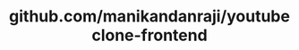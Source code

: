 ---
layout: post
title: github.com/manikandanraji/youtubeclone-frontend
categories: link
tags: [انگلیسی, برنامه‌نویسی]
---
